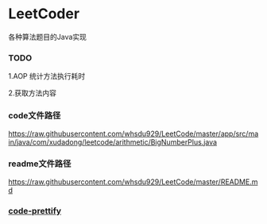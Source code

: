 # LeetCoder
各种算法题目的Java实现

### TODO

1.AOP 统计方法执行耗时

2.获取方法内容


### code文件路径

https://raw.githubusercontent.com/whsdu929/LeetCode/master/app/src/main/java/com/xudadong/leetcode/arithmetic/BigNumberPlus.java

### readme文件路径

https://raw.githubusercontent.com/whsdu929/LeetCode/master/README.md

### [code-prettify](https://github.com/google/code-prettify)

